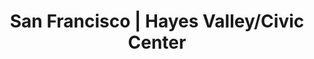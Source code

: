 ---
title:  "San Francisco | Hayes Valley/Civic Center"
image: 'regions/san-francisco/hayes-valley-civic-center.jpg'
section_1_header: "Hayes Valley/Civic Center"
section_1_alt_header: "in Hayes Valley/Civic Center"
description: >
    Hayes Valley is home to some of the most beloved restaurants, bars, and shopping in the city of San Francisco, and is 
    adjacent to the Civic Center’s haven for artistic institutions such as the symphony, opera, ballet, and new SF Jazz 
    Center. Many condo developments new and old border the neighborhood, while old multi-level Victorians, complete with 
    narrow stairs, shotgun hallways, and tiny garages dot the tree-lined streets within. 
section_2_header: "Need more space in Hayes Valley/Civic Center?"
section_3_header: "Omni Picks in Hayes Valley/Civic Center"
permalink: /san-francisco/hayes-valley-civic-center/
google_maps_link: "https://www.google.com/maps/d/u/0/embed?mid=zhzCiwYZIgW0.k3wWP4CSlDUw"
alt_header: true
places:
    coffee:
        - '<a href="http://www.philzcoffee.com/locations-sf">Philz Coffee | 399 Golden Gate Ave</a>'
    restaurants:
        - '<a href="http://www.chezmamansf.com/ ">Chez Maman | 1401 18th St</a>'
        - '<a href="http://www.anandafuara.com/">Ananda Fuara | 1298 Market St</a>'
        - '<a href="http://souvlasf.com/">Souvla | 517 Hayes St</a>'
    bars:
        - '<a href="http://www.figandthistlesf.com/">Fig & Thistle | 313 Ivy St</a>'
        - '<a href="http://smugglerscovesf.com/trapdoor/">Smuggler’s Cove | 650 Gough St</a>'
        - '<a href="http://mrtipplessf.com/">Mr. Tipples Recording Studio | 39 Fell St</a>'
buildings:
    - '<a href="http://rentnema.com/">NEMA</a>'
    - '<a href="http://400grove.com/">400 Grove</a>'
    - '<a href="https://www.sanfranciscocondomania.com/condos/THE-HAYES.php">The Hayes</a>'
sitemap:
    priority: 0.7
    changefreq: monthly
---
